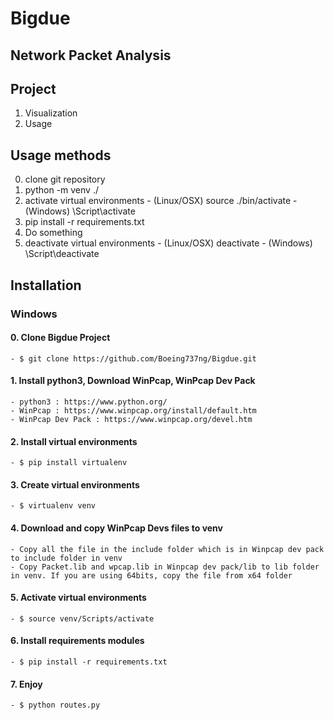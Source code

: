 # Bigdue

## Network Packet Analysis

## Project
  1. Visualization
  2. Usage

## Usage methods
  0. clone git repository
  1. python -m venv ./
  2. activate virtual environments
    - (Linux/OSX) source ./bin/activate
    - (Windows) \Script\activate
  3. pip install -r requirements.txt
  4. Do something
  5. deactivate virtual environments
    - (Linux/OSX) deactivate
    - (Windows) \Script\deactivate

## Installation

### Windows
  #### 0. Clone Bigdue Project
    - $ git clone https://github.com/Boeing737ng/Bigdue.git

  #### 1. Install python3, Download WinPcap, WinPcap Dev Pack
    - python3 : https://www.python.org/
    - WinPcap : https://www.winpcap.org/install/default.htm
    - WinPcap Dev Pack : https://www.winpcap.org/devel.htm

  #### 2. Install virtual environments
    - $ pip install virtualenv
  
  #### 3. Create virtual environments
    - $ virtualenv venv

  #### 4. Download and copy WinPcap Devs files to venv
    - Copy all the file in the include folder which is in Winpcap dev pack to include folder in venv
    - Copy Packet.lib and wpcap.lib in Winpcap dev pack/lib to lib folder in venv. If you are using 64bits, copy the file from x64 folder
    
  #### 5. Activate virtual environments
    - $ source venv/Scripts/activate
    
  #### 6. Install requirements modules
    - $ pip install -r requirements.txt

  #### 7. Enjoy
    - $ python routes.py
